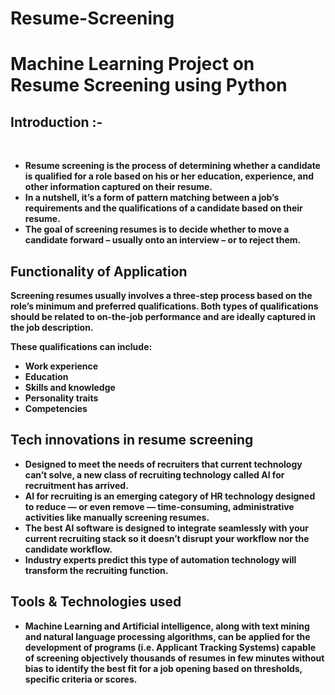 # Resume-Screening<br>
# Machine Learning Project on Resume Screening using Python<br>
<h2>Introduction :-</h2><br>
<b>
  <ul>
  <li>Resume screening is the process of determining whether a candidate is qualified for a role based on his or her education, experience, and other information captured on their resume.</li>
  <li>In a nutshell, it’s a form of pattern matching between a job’s requirements and the qualifications of a candidate based on their resume.</li>
  <li>The goal of screening resumes is to decide whether to move a candidate forward – usually onto an interview – or to reject them.</li>
  </ul>
  <h2>Functionality of Application</h2>
  <p>Screening resumes usually involves a three-step process based on the role’s minimum and preferred qualifications. Both types of qualifications should be related to on-the-job performance and are ideally captured in the job description.</p>
  <p>These qualifications can include:</p>
  <ul>
  <li>Work experience</li>
  <li>Education</li>
  <li>Skills and knowledge</li>
  <li>Personality traits</li>
  <li>Competencies</li>
    </ul>
  <h2>Tech innovations in resume screening</h2>
  <ul>
    <li>Designed to meet the needs of recruiters that current technology can’t solve, a new class of recruiting technology called AI for recruitment has arrived.</li>
    <li>AI for recruiting is an emerging category of HR technology designed to reduce — or even remove — time-consuming, administrative activities like manually screening resumes.     </li>
    <li>The best AI software is designed to integrate seamlessly with your current recruiting stack so it doesn’t disrupt your workflow nor the candidate workflow.</li>
    <li>Industry experts predict this type of automation technology will transform the recruiting function.</li>
  </ul>
  <h2>Tools & Technologies used</h2>
  <ul>
    <li>Machine Learning and Artificial intelligence, along with text mining and natural language processing algorithms, can be applied for the development of programs (i.e. Applicant Tracking Systems) capable of screening objectively thousands of resumes in few minutes without bias to identify the best fit for a job opening based on thresholds, specific criteria or scores.</li>
  </ul>
</b>

